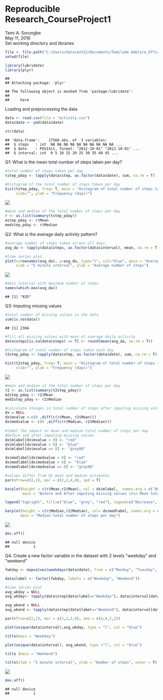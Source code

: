 # Reproducible Research_CourseProject1
Temi A. Sorungbe  
May 11, 2016  
Set working directory and libraries

```r
file <- file.path("C:/Users/datacent52/Documents/Temilade Adelore_Office", "DataScienceCourse","ReproducibleResearch","RepData_PeerAssessment1")
setwd(file)

library(lubridate)
library(plyr)
```

```
## 
## Attaching package: 'plyr'
```

```
## The following object is masked from 'package:lubridate':
## 
##     here
```

Loading and preprocessing the data

```r
data <- read.csv(file = "activity.csv")
data$date <- ymd(data$date)

str(data)
```

```
## 'data.frame':	17568 obs. of  3 variables:
##  $ steps   : int  NA NA NA NA NA NA NA NA NA NA ...
##  $ date    : POSIXct, format: "2012-10-01" "2012-10-01" ...
##  $ interval: int  0 5 10 15 20 25 30 35 40 45 ...
```

Q1: What is the mean total number of steps taken per day? 

```r
#total number of steps taken per day
tstep_pday <- tapply(data$step, as.factor(data$date), sum, na.rm = T)

#histogram of the total number of steps taken per day
hist(tstep_pday, freq= T, main = "Histogram of total number of steps taken each day", 
     xlab="", ylab = "Frequency (days)")
```

![](PA1_template_files/figure-html/Q1-1.png)<!-- -->

```r
#mean and median of the total number of steps per day
r <- as.list(summary(tstep_pday))
mstep_pday <- r$Mean
medstep_pday <- r$Median
```

Q2: What is the average daily activity pattern?

```r
#average number of steps taken acroos all days 
avg_da <- tapply(data$steps, as.factor(data$interval), mean, na.rm = T)

#time series plot
plot(x=rownames(avg_da), y=avg_da, type="l", col="blue", main = "Average daily activity pattern", 
     xlab = "5 minute interval", ylab = "Average number of steps") 
```

![](PA1_template_files/figure-html/Q2-1.png)<!-- -->

```r
#5min interval with maximum number of steps
names(which.max(avg_da))      
```

```
## [1] "835"
```

Q3: Imputing missing values

```r
#total number of missing values in the data
sum(is.na(data))
```

```
## [1] 2304
```

```r
#fill all missing values with mean of average daily activity
data$steps[is.na(data$steps) == T] <- round(mean(avg_da, na.rm = T))

#histogram of total number of steps taken each day
t2step_pday <- tapply(data$step, as.factor(data$date), sum, na.rm = T)

hist(t2step_pday, freq= T, main = "Histogram of total number of steps taken each day", 
     xlab="", ylab = "Frequency (days)")
```

![](PA1_template_files/figure-html/Q3-1.png)<!-- -->

```r
#mean and median of the total number of steps per day
r2 <- as.list(summary(t2step_pday))
m2step_pday <- r2$Mean
med2step_pday <- r2$Median

#calculate changes in total number of steps after imputing missing values
dx = NULL
dx$mvalue <-c(0 ,diff(c(r$Mean, r2$Mean)))
dx$medvalue <- c(0 ,diff(c(r$Median, r2$Median)))
        
#label the impact on mean and median total number of steps per day
#before and after imputing missing values
dx$mlabel[dx$mvalue > 0] <- "red"
dx$mlabel[dx$mvalue < 0] <- "blue"
dx$mlabel[dx$mvalue == 0] <- "grey80"

dx$medlabel[dx$medvalue > 0] <- "red"
dx$medlabel[dx$medvalue < 0] <- "blue"
dx$medlabel[dx$medvalue == 0] <- "grey80"

#values differ from Q1 mean and median estimates 
par(mfrow=c(2,1), mar = c(2,2,4,8), xpd = T)

barplot(height = c(r$Mean,r2$Mean), col = dx$mlabel,  names.arg = c("Before", "After"),
        main = "Before and After imputing missing values \n\n Mean total number of steps per day")

legend("topright", fill=c("blue", "grey", "red"), legend=c("Decrease", "No Change", "Increase"), inset = c(-0.25,0), bty="n")

barplot(height = c(r$Median,r2$Median), col= dx$medlabel, names.arg = c("Before", "After"), 
       main = "Median total number of steps per day")
```

![](PA1_template_files/figure-html/Q3-2.png)<!-- -->

```r
dev.off()
```

```
## null device 
##           1
```

Q4. Create a new factor variable in the dataset with 2 levels "weekday" and "weekend"

```r
fwkday <- mapvalues(weekdays(data$date), from = c("Monday", "Tuesday", "Wednesday", "Thursday", "Friday", "Saturday", "Sunday"), to = c("Weekday", "Weekday", "Weekday", "Weekday", "Weekday", "Weekend", "Weekend"))

data$label <- factor(fwkday, labels = c("Weekday", "Weekend"))

#time series plot
avg_wkday = NULL
avg_wkday<- tapply(data$step[data$label=="Weekday"], data$interval[data$label=="Weekday"], mean, na.rm = T)

avg_wkend = NULL
avg_wkend <- tapply(data$step[data$label=="Weekend"], data$interval[data$label=="Weekend"],                      mean, na.rm = T)

par(mfrow=c(2,1), mar = c(2,2,2,0), oma = c(4,4,2,2))

plot(unique(data$interval),avg_wkday, type = "l", col = "blue")

title(main = "Weekday")

plot(unique(data$interval), avg_wkend, type ="l", col = "blue")

title (main = "Weekend")

title(xlab = "5 minute interval", ylab = "Number of steps", outer = T)
```

![](PA1_template_files/figure-html/Q4-1.png)<!-- -->

```r
dev.off()
```

```
## null device 
##           1
```

